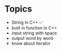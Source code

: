 # Topics

- String In C++ ✅
- built in function in C++
- input string with space
- output word by word
- know about Iterator
